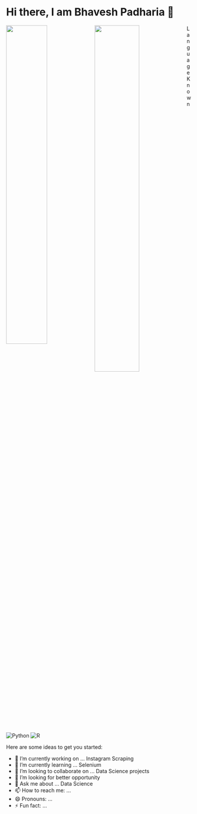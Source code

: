 # Hi there, I am Bhavesh Padharia 👋 

<img align="left" width="47%" src="https://github-readme-stats.vercel.app/api?username=padhariabhavesh&show_icons=true&theme=radical" />
<img align="left" width="49%" src="https://github-readme-stats.vercel.app/api/top-langs/?username=padhariabhavesh&layout=compact)](https://github.com/anuraghazra/github-readme-stats" />


Language Known
 ![Python](https://img.shields.io/badge/python-3670A0?style=for-the-badge&logo=python&logoColor=ffdd54) 
 ![R](https://img.shields.io/badge/r-%23276DC3.svg?style=for-the-badge&logo=r&logoColor=white)


Here are some ideas to get you started:

- 🔭 I’m currently working on ... Instagram Scraping
- 🌱 I’m currently learning ... Selenium
- 👯 I’m looking to collaborate on ... Data Science projects
- 🤔 I’m looking for better opportunity
- 💬 Ask me about ... Data Science
- 📫 How to reach me: ... 
- 😄 Pronouns: ...
- ⚡ Fun fact: ...



